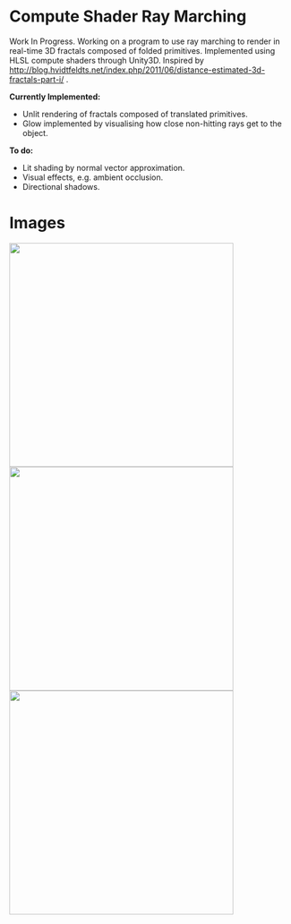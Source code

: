 # Compute Shader Ray Marching
Work In Progress. Working on a program to use ray marching to render in real-time 3D fractals composed of folded primitives. Implemented using HLSL compute shaders through Unity3D. Inspired by http://blog.hvidtfeldts.net/index.php/2011/06/distance-estimated-3d-fractals-part-i/ .

**Currently Implemented:**
- Unlit rendering of fractals composed of translated primitives.
- Glow implemented by visualising how close non-hitting rays get to the object.

**To do:**
- Lit shading by normal vector approximation.
- Visual effects, e.g. ambient occlusion.
- Directional shadows.

# Images

<img src="https://raw.github.com/akoreman/WIP-Compute-Shader-Ray-Marching/main/images/Spheres.PNG" width="400">  

<img src="https://raw.github.com/akoreman/WIP-Compute-Shader-Ray-Marching/main/images/Tetra.PNG" width="400">  

<img src="https://raw.github.com/akoreman/WIP-Compute-Shader-Ray-Marching/main/images/MengerSponge.PNG" width="400">  
